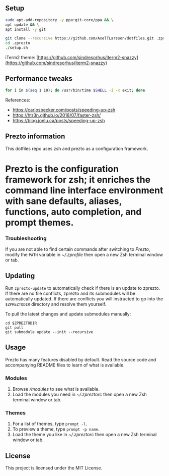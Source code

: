 ## Setup

```bash
sudo apt-add-repository -y ppa:git-core/ppa && \
apt update && \
apt install -y git

git clone --recursive https://github.com/AxelTLarsson/dotfiles.git .zprezto
cd .zprezto
./setup.sh
```

iTerm2 theme: [https://github.com/sindresorhus/iterm2-snazzy](https://github.com/sindresorhus/iterm2-snazzy)

## Performance tweaks

```bash
for i in $(seq 1 10); do /usr/bin/time $SHELL -i -c exit; done
```

References:
- https://carlosbecker.com/posts/speeding-up-zsh
- https://htr3n.github.io/2018/07/faster-zsh/
- https://blog.jonlu.ca/posts/speeding-up-zsh


## Prezto information
This dotfiles repo uses zsh and prezto as a configuration framework.

Prezto is the configuration framework for zsh; it enriches the command line
interface environment with sane defaults, aliases, functions, auto completion,
and prompt themes.
=======
### Troubleshooting

If you are not able to find certain commands after switching to *Prezto*,
modify the `PATH` variable in *~/.zprofile* then open a new Zsh terminal
window or tab.

Updating
--------

Run `zprezto-update` to automatically check if there is an update to zprezto.
If there are no file conflicts, zprezto and its submodules will be
automatically updated. If there are conflicts you will instructed to go into
the `$ZPREZTODIR` directory and resolve them yourself.

To pull the latest changes and update submodules manually:

```console
cd $ZPREZTODIR
git pull
git submodule update --init --recursive
```

Usage
-----

Prezto has many features disabled by default. Read the source code and
accompanying README files to learn of what is available.

### Modules

  1. Browse */modules* to see what is available.
  2. Load the modules you need in *~/.zpreztorc* then open a new Zsh terminal
     window or tab.

### Themes

  1. For a list of themes, type `prompt -l`.
  2. To preview a theme, type `prompt -p name`.
  3. Load the theme you like in *~/.zpreztorc* then open a new Zsh terminal
     window or tab.

License
-------

This project is licensed under the MIT License.

[1]: http://www.zsh.org
[2]: http://i.imgur.com/nrGV6pg.png "sorin theme"
[3]: http://git-scm.com
[4]: https://github.com
[5]: http://gitimmersion.com
[6]: http://gitref.org
[7]: http://www.bash2zsh.com/zsh_refcard/refcard.pdf
[8]: http://grml.org/zsh/zsh-lovers.html
